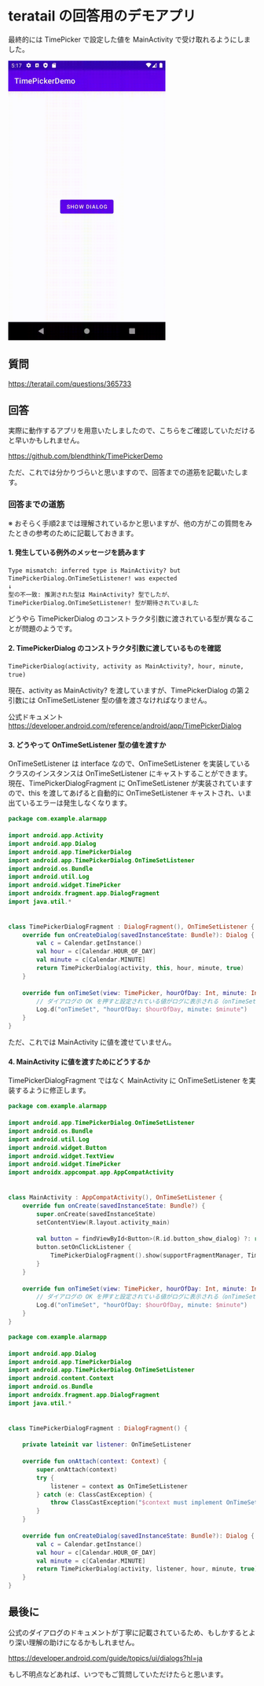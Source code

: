 # teratail の回答用のデモアプリ

最終的には TimePicker で設定した値を MainActivity で受け取れるようにしました。

<img src="docs/demo.gif" width="320">

## 質問

https://teratail.com/questions/365733

## 回答

実際に動作するアプリを用意いたしましたので、こちらをご確認していただけると早いかもしれません。

https://github.com/blendthink/TimePickerDemo

ただ、これでは分かりづらいと思いますので、回答までの道筋を記載いたします。

### 回答までの道筋

※ おそらく手順2までは理解されているかと思いますが、他の方がこの質問をみたときの参考のために記載しておきます。

#### 1. 発生している例外のメッセージを読みます

```
Type mismatch: inferred type is MainActivity? but TimePickerDialog.OnTimeSetListener! was expected
↓
型の不一致: 推測された型は MainActivity? 型でしたが、TimePickerDialog.OnTimeSetListener! 型が期待されていました
```

どうやら TimePickerDialog のコンストラクタ引数に渡されている型が異なることが問題のようです。

#### 2. TimePickerDialog のコンストラクタ引数に渡しているものを確認

`TimePickerDialog(activity, activity as MainActivity?, hour, minute, true)`

現在、activity as MainActivity? を渡していますが、TimePickerDialog の第２引数には OnTimeSetListener 型の値を渡さなければなりません。

公式ドキュメント
https://developer.android.com/reference/android/app/TimePickerDialog

#### 3. どうやって OnTimeSetListener 型の値を渡すか

OnTimeSetListener は interface なので、OnTimeSetListener を実装しているクラスのインスタンスは OnTimeSetListener にキャストすることができます。
現在、TimePickerDialogFragment に OnTimeSetListener が実装されていますので、this を渡してあげると自動的に OnTimeSetListener キャストされ、いま出ているエラーは発生しなくなります。

```kotlin:TimePickerDialogFragment.kt
package com.example.alarmapp

import android.app.Activity
import android.app.Dialog
import android.app.TimePickerDialog
import android.app.TimePickerDialog.OnTimeSetListener
import android.os.Bundle
import android.util.Log
import android.widget.TimePicker
import androidx.fragment.app.DialogFragment
import java.util.*


class TimePickerDialogFragment : DialogFragment(), OnTimeSetListener {
    override fun onCreateDialog(savedInstanceState: Bundle?): Dialog {
        val c = Calendar.getInstance()
        val hour = c[Calendar.HOUR_OF_DAY]
        val minute = c[Calendar.MINUTE]
        return TimePickerDialog(activity, this, hour, minute, true)
    }

    override fun onTimeSet(view: TimePicker, hourOfDay: Int, minute: Int) {
        // ダイアログの OK を押すと設定されている値がログに表示される（onTimeSet で絞り込むと早く見つけられます）
        Log.d("onTimeSet", "hourOfDay: $hourOfDay, minute: $minute")
    }
}
```

ただ、これでは MainActivity に値を渡せていません。

#### 4. MainActivity に値を渡すためにどうするか

TimePickerDialogFragment ではなく MainActivity に OnTimeSetListener を実装するように修正します。

```kotlin:MainActivity.kt
package com.example.alarmapp

import android.app.TimePickerDialog.OnTimeSetListener
import android.os.Bundle
import android.util.Log
import android.widget.Button
import android.widget.TextView
import android.widget.TimePicker
import androidx.appcompat.app.AppCompatActivity


class MainActivity : AppCompatActivity(), OnTimeSetListener {
    override fun onCreate(savedInstanceState: Bundle?) {
        super.onCreate(savedInstanceState)
        setContentView(R.layout.activity_main)

        val button = findViewById<Button>(R.id.button_show_dialog) ?: return
        button.setOnClickListener {
            TimePickerDialogFragment().show(supportFragmentManager, TimePickerDialogFragment.TAG)
        }
    }

    override fun onTimeSet(view: TimePicker, hourOfDay: Int, minute: Int) {
        // ダイアログの OK を押すと設定されている値がログに表示される（onTimeSet で絞り込むと早く見つけられます）
        Log.d("onTimeSet", "hourOfDay: $hourOfDay, minute: $minute")
    }
}
```

```kotlin:TimePickerDialogFragment.kt
package com.example.alarmapp

import android.app.Dialog
import android.app.TimePickerDialog
import android.app.TimePickerDialog.OnTimeSetListener
import android.content.Context
import android.os.Bundle
import androidx.fragment.app.DialogFragment
import java.util.*


class TimePickerDialogFragment : DialogFragment() {

    private lateinit var listener: OnTimeSetListener

    override fun onAttach(context: Context) {
        super.onAttach(context)
        try {
            listener = context as OnTimeSetListener
        } catch (e: ClassCastException) {
            throw ClassCastException("$context must implement OnTimeSetListener")
        }
    }

    override fun onCreateDialog(savedInstanceState: Bundle?): Dialog {
        val c = Calendar.getInstance()
        val hour = c[Calendar.HOUR_OF_DAY]
        val minute = c[Calendar.MINUTE]
        return TimePickerDialog(activity, listener, hour, minute, true)
    }
}
```

## 最後に

公式のダイアログのドキュメントが丁寧に記載されているため、もしかするとより深い理解の助けになるかもしれません。

https://developer.android.com/guide/topics/ui/dialogs?hl=ja

もし不明点などあれば、いつでもご質問していただけたらと思います。
